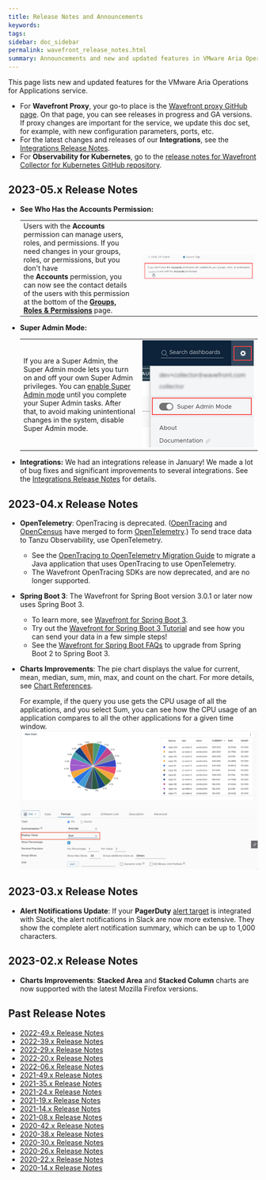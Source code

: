 ```yaml
---
title: Release Notes and Announcements
keywords:
tags:
sidebar: doc_sidebar
permalink: wavefront_release_notes.html
summary: Announcements and new and updated features in VMware Aria Operations for Applications (formerly known as Tanzu Observability by Wavefront).
---
```


This page lists new and updated features for the VMware Aria Operations for Applications service.

* For **Wavefront Proxy**, your go-to place is the [Wavefront proxy GitHub page](https://GitHub.com/wavefrontHQ/java/releases). On that page, you can see releases in progress and GA versions. If proxy changes are important for the service, we update this doc set, for example, with new configuration parameters, ports, etc.
* For the latest changes and releases of our **Integrations**, see the [Integrations Release Notes](integrations_new_changed.html).
* For **Observability for Kubernetes**, go to the [release notes for Wavefront Collector for Kubernetes GitHub repository](https://github.com/wavefrontHQ/wavefront-collector-for-kubernetes/releases).


## 2023-05.x Release Notes

* **See Who Has the Accounts Permission:**
  <table style="width: 100%;">
  <tbody>
  <tr>
  <td width="50%">
  Users with the <strong>Accounts</strong> permission can manage users, roles, and permissions. If you need changes in your groups, roles, or permissions, but you don't have the <strong>Accounts</strong> permission, you can now see the contact details of the users with this permission at the bottom of the <a href="users_account_managing.html#examine-groups-roles-and-permissions"><strong>Groups, Roles & Permissions</strong></a> page.
  </td>
  <td width="50%"><img src="images/Accounts_users.png" alt="a screenshot with the link at the bottom of the Groups, Roles & Permissions page"></td>
  </tr>
  </tbody>
  </table>

* **Super Admin Mode:**
  <table style="width: 100%;">
  <tbody>
  <tr>
  <td width="50%">
  If you are a Super Admin, the Super Admin mode lets you turn on and off your own Super Admin privileges. You can <a href="users_account_managing.html#enable-or-disable-super-admin-mode">enable Super Admin mode</a> until you complete your Super Admin tasks. After that, to avoid making unintentional changes in the system, disable Super Admin mode.
  </td>
  <td width="50%"><img src="/images/super_admin_mode.png" alt="A screenshot of the drop-down menu with the Super Admin Mode toggle."></td>
  </tr>
  </tbody>
  </table>
* **Integrations:** We had an integrations release in January! We made a lot of bug fixes and significant improvements to several integrations. See the [Integrations Release Notes](integrations_new_changed.html#january-2023) for details.

## 2023-04.x Release Notes

* **OpenTelemetry**: OpenTracing is deprecated. ([OpenTracing](https://opentracing.io/) and [OpenCensus](https://opencensus.io/) have merged to form [OpenTelemetry](https://opentelemetry.io/).) To send trace data to Tanzu Observability, use OpenTelemetry.
  * See the [OpenTracing to OpenTelemetry Migration Guide](opentracing_to_opentelemetry_migration.html) to migrate a Java application that uses OpenTracing to use OpenTelemetry.
  * The Wavefront OpenTracing SDKs are now deprecated, and are no longer supported.

* **Spring Boot 3**: The Wavefront for Spring Boot version 3.0.1 or later now uses Spring Boot 3.
  * To learn more, see [Wavefront for Spring Boot 3](wavefront_springboot3.html).
  * Try out the [Wavefront for Spring Boot 3 Tutorial](wavefront_springboot3_tutorial.html) and see how you can send your data in a few simple steps!
  * See the [Wavefront for Spring Boot FAQs](wavefront_spring_boot_faq.html#how-do-i-upgrade-from-spring-boot-2-to-spring-boot-3) to upgrade from Spring Boot 2 to Spring Boot 3.

* **Charts Improvements**: The pie chart displays the value for current, mean, median, sum, min, max, and count on the chart. For more details, see [Chart References](ui_chart_reference.html#pie-and-donut-chart).
  
  For example, if the query you use gets the CPU usage of all the applications, and you select Sum, you can see how the CPU usage of an application compares to all the other applications for a given time window.
  ![shows a screenshot of the pice chart, with the display value set to sum.](images/pie_chart_display_value.png)


## 2023-03.x Release Notes

* **Alert Notifications Update**: If your **PagerDuty** [alert target](webhooks_alert_notification.html) is integrated with Slack, the alert notifications in Slack are now more extensive. They show the complete alert notification summary, which can be up to 1,000 characters.

## 2023-02.x Release Notes

* **Charts Improvements**: **Stacked Area** and **Stacked Column** charts are now supported with the latest Mozilla Firefox versions.



<!--* **Alert Targets Browser Page Improvements**: The **Alert Targets** browser page is now improved and allows you to:

  * Hide and show details for all alert targets or for a specific alert target.
  * Sort alert targets either by the last updated date or by target name.
  * Hide and show the filters listed on the left.

  For more details, see [View Alert Targets](webhooks_alert_notification.html#view-custom-alert-targets).-->

## Past Release Notes

- [2022-49.x Release Notes](2022-49.x_release_notes.html)
- [2022-39.x Release Notes](2022-39.x_release_notes.html)
- [2022-29.x Release Notes](2022-29.x_release_notes.html)
- [2022-20.x Release Notes](2022-20.x_release_notes.html)
- [2022-06.x Release Notes](2022-06.x_release_notes.html)
- [2021-49.x Release Notes](2021.49.x_release_notes.html)
- [2021-35.x Release Notes](2021.35.x_release_notes.html)
- [2021-24.x Release Notes](2021.24.x_release_notes.html)
- [2021-19.x Release Notes](2021.19.x_release_notes.html)
- [2021-14.x Release Notes](2021.14.x_release_notes.html)
- [2021-08.x Release Notes](2021.08.x_release_notes.html)
- [2020-42.x Release Notes](2020.42.x_release_notes.html)
- [2020-38.x Release Notes](2020.38.x_release_notes.html)
- [2020-30.x Release Notes](2020.30.x_release_notes.html)
- [2020-26.x Release Notes](2020.26.x_release_notes.html)
- [2020-22.x Release Notes](2020.22.x_release_notes.html)
- [2020-14.x Release Notes](2020.14.x_release_notes.html)